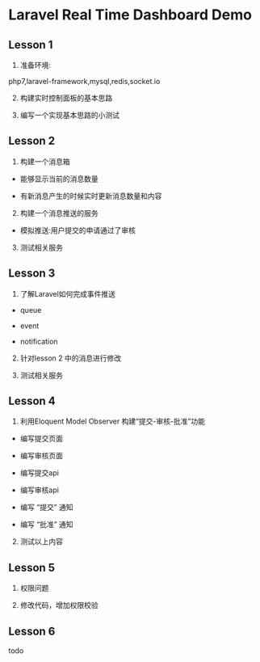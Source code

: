 # Laravel Real Time Dashboard Demo

## Lesson 1

1. 准备环境:

php7,laravel-framework,mysql,redis,socket.io

2. 构建实时控制面板的基本思路


3. 编写一个实现基本思路的小测试


## Lesson 2

1. 构建一个消息箱

- 能够显示当前的消息数量

- 有新消息产生的时候实时更新消息数量和内容

2. 构建一个消息推送的服务

- 模拟推送:用户提交的申请通过了审核

3. 测试相关服务

## Lesson 3

1. 了解Laravel如何完成事件推送

- queue

- event

- notification

2. 针对lesson 2 中的消息进行修改

3. 测试相关服务

## Lesson 4

1. 利用Eloquent Model Observer 构建“提交-审核-批准”功能

- 编写提交页面

- 编写审核页面

- 编写提交api

- 编写审核api

- 编写 “提交” 通知

- 编写 “批准” 通知

2. 测试以上内容

## Lesson 5

1. 权限问题

2. 修改代码，增加权限校验


## Lesson 6

todo